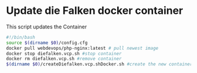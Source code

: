 # Update die Falken docker container
This script updates the Container

```` bash
#!/bin/bash
source $(dirname $0)/config.cfg
docker pull webdevops/php-nginx:latest # pull newest image
docker stop diefalken.vcp.sh #stop container
docker rm diefalken.vcp.sh #remove container
$(dirname $0)/createDiefalken.vcp.shDocker.sh #create the new container
````

